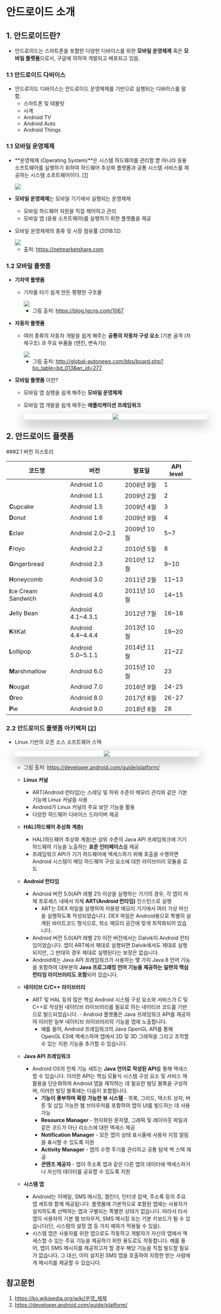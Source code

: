 <style> 
div.polaroid {
  	width: 500px;
  	box-shadow: 0 10px 30px 0 rgba(0, 0, 0, 0.2), 0 16px 30px 0 rgba(0, 0, 0, 0.19);
  	text-align: center;
	margin-bottom: 0.5cm;
}
</style>
# 안드로이드 소개


## 1. 안드로이드란?
- 안드로이드는 스마트폰을 포함한 다양한 디바이스를 위한 **모바일 운영체제** 혹은 **모바일 플랫폼**으로서, 구글에 의하여 개발되고 배포되고 있음.

### 1.1 안드로이드 다비이스
- 안드로이드 디바이스는 안드로이드 운영체제를 기반으로 실행되는 디바이스를 말함.
	- 스마트폰 및 테블릿
	- 시계
	- Android TV
	- Android Auto
	- Android Things

### 1.1 모바일 운영체제
- **운영체제 (Operating System)**은 시스템 하드웨어를 관리할 뿐 아니라 응용 소프트웨어를 실행하기 위하여 하드웨어 추상화 플랫폼과 공통 시스템 서비스를 제공하는 시스템 소프트웨어이다. [[1](https://ko.wikipedia.org/wiki/운영_체제)]

	<img src="https://upload.wikimedia.org/wikipedia/ko/thumb/a/a3/Operating_system_placement_kor.png/200px-Operating_system_placement_kor.png">

- **모바일 운영체제**는 모바일 기기에서 실행되는 운영체제
	- 모바일 하드웨어 자원을 직접 제어하고 관리
	- 모바일 앱 (응용 소프트웨어)를 실행하기 위한 플랫폼을 제공
- 모바일 운영체제의 종류 및 시장 점유률 (2018.12)

	<img src="figure/market_share.png">
	
	- 출처: https://netmarketshare.com

### 1.2 모바일 플랫폼
- **기차역 플랫폼**
	- 기차를 타기 쉽게 만든 평평한 구조물

		<img src="https://t1.daumcdn.net/cfile/tistory/2717794356FA5E6E1D">
	
		- 그림 출처: https://blog.lgcns.com/1067
	
- **자동차 플랫폼**
	- 여러 종류의 자동차 개발을  쉽게 해주는 **공통의 자동차 구성 요소** (기본 골격 (차체구조) 과 주요 부품들 (엔진, 변속기))

		<img src="http://www.global-autonews.com/upload/contents/imgfiles/557/1/32805_1.jpg">
	
		- 그림 출처: http://global-autonews.com/bbs/board.php?bo_table=bd_013&wr_id=277

- **모바일 플랫폼** 이란?
	- 모바일 앱 실행을 쉽게 해주는 **모바일 운영체제**
	- 모바일 앱 개발을 쉽게 해주는 **애플리케이션 프레임워크**

	
		<div class="polaroid">
			<img src="figure/mobile_platform.png">
		</div>
		
## 2. 안드로이드 플랫폼	
###2.1 버전 히스토리

| 코드명 | 버전 | 발표일 | API level |
|-------|----|------|-----------|
|	 	|	Android 1.0 | 2008년 9월 | 1 |
| 		| Android 1.1 | 2009년 2월 | 2 |
| **C**upcake | Android 1.5 | 2009년 4월 | 3 |
| **D**onut | Android 1.6 | 2009년 9월 | 4 |
| **E**clair | Android 2.0~2.1 |2009년 10월  | 5~7 |
| **F**royo | Android 2.2 | 2010년 5월 | 8 |
| **G**ingerbread | Android 2.3 | 2010년 12월 | 9~10 |
| **H**oneycomb | Android 3.0 | 2011년 2월 | 11~13 |
| **I**ce Cream Sandwich | Android 4.0| 2011년 10월 | 14~15 |
| **J**elly Bean | Android 4.1~4.3.1 | 2012년 7월 | 16~18 |
| **K**itKat | Android 4.4~4.4.4 | 2013년 10월 | 19~20|
| **L**ollipop | Android 5.0~5.1.1| 2014년 11월| 21~22|
| **M**arshmallow | Android 6.0| 2015년 10월|23 |
| **N**ougat | Android 7.0| 2016년 9월| 24-25|
| **O**reo | Android 8.0| 2017년 8월| 26-27|
| **P**ie | Android 9.0| 2018년 8월| 28|

### 2.2 안드로이드 플랫폼 아키텍처 [[2](https://developer.android.com/guide/platform/)]
- Linux 기반의 오픈 소스 소프트웨어 스택 
	<div class="polaroid">
		<img src="https://developer.android.com/guide/platform/images/android-stack_2x.png">	
 	</div>
 	
 	- 그림 출처: https://developer.android.com/guide/platform/

 	- **Linux 커널**
		- ART(Android 런타임)는 스레딩 및 하위 수준의 메모리 관리와 같은 기본 기능에 Linux 커널을 사용
		- Android가 Linux 커널의 주요 보안 기능을 활용
		- 다양한 하드웨어 디바이스 드라이버 제공
	- **HAL(하드웨어 추상화 계층)**
		- HAL(하드웨어 추상화 계층)은 상위 수준의 Java API 프레임워크에 기기 하드웨어 기능을 노출하는 **표준 인터페이스**를 제공
		- 프레임워크 API가 기기 하드웨어에 액세스하기 위해 호출을 수행하면 Android 시스템이 해당 하드웨어 구성 요소에 대한 라이브러리 모듈을 로드
	- **Android 런타임**
		- Android 버전 5.0(API 레벨 21) 이상을 실행하는 기기의 경우, 각 앱이 자체 프로세스 내에서 자체 **ART(Android 런타임)** 인스턴스로 실행 
			- ART는 DEX 파일을 실행하여 저용량 메모리 기기에서 여러 가상 머신을 실행하도록 작성되었습니다. DEX 파일은 Android용으로 특별히 설계된 바이트코드 형식으로, 최소 메모리 공간에 맞게 최적화되어 있습니다. 
		- Android 버전 5.0(API 레벨 21) 이전 버전에서는 Dalvik이 Android 런타임이었습니다. 앱이 ART에서 제대로 실행되면 Dalvik에서도 제대로 실행되지만, 그 반대의 경우 제대로 실행된다는 보장은 없습니다.
		- Android에는 Java API 프레임워크가 사용하는 몇 가지 Java 8 언어 기능을 포함하여 대부분의 **Java 프로그래밍 언어 기능을 제공하는 일련의 핵심 런타임 라이브러리도 포함**되어 있습니다.
	- **네이티브 C/C++ 라이브러리**
		- ART 및 HAL 등의 많은 핵심 Android 시스템 구성 요소와 서비스가 C 및 C++로 작성된 네이티브 라이브러리를 필요로 하는 네이티브 코드를 기반으로 빌드되었습니다. 		- Android 플랫폼은 Java 프레임워크 API를 제공하여 이러한 일부 네이티브 라이브러리의 기능을 앱에 노출합니다. 
			- 예를 들어, Android 프레임워크의 Java OpenGL API를 통해 OpenGL ES에 액세스하여 앱에서 2D 및 3D 그래픽을 그리고 조작할 수 있는 지원 기능을 추가할 수 있습니다.
	- **Java API 프레임워크**
		- Android OS의 전체 기능 세트는 **Java 언어로 작성된 API**를 통해 액세스할 수 있습니다. 이러한 API는 핵심 모듈식 시스템 구성 요소 및 서비스 재활용을 단순화하여 Android 앱을 제작하는 데 필요한 빌딩 블록을 구성하며, 이러한 빌딩 블록에는 다음이 포함됩니다.
			- **기능이 풍부하며 확장 가능한 뷰 시스템** - 목록, 그리드, 텍스트 상자, 버튼 및 삽입 가능한 웹 브라우저를 포함하여 앱의 UI를 빌드하는 데 사용 가능
			- **Resource Manager** - 현지화된 문자열, 그래픽 및 레이아웃 파일과 같은 코드가 아닌 리소스에 대한 액세스 제공
			- **Notification Manager** - 모든 앱이 상태 표시줄에 사용자 지정 알림을 표시할 수 있도록 지원
			- **Activity Manager** - 앱의 수명 주기를 관리하고 공통 탐색 백 스택 제공
			- **콘텐츠 제공자** - 앱이 주소록 앱과 같은 다른 앱의 데이터에 액세스하거나 자신의 데이터를 공유할 수 있도록 지원
	- **시스템 앱**
		- Android는 이메일, SMS 메시징, 캘린더, 인터넷 검색, 주소록 등의 주요 앱 세트와 함께 제공됩니다. 플랫폼에 기본적으로 포함된 앱에는 사용자가 설치하도록 선택하는 앱과 구별되는 특별한 상태가 없습니다. 따라서 타사 앱이 사용자의 기본 웹 브라우저, SMS 메시징 또는 기본 키보드가 될 수 있습니다(단, 시스템의 설정 앱 등 가지 예외가 적용될 수 있음).
		- 시스템 앱은 사용자를 위한 앱으로도 작동하고 개발자가 자신의 앱에서 액세스할 수 있는 주요 기능을 제공하기 위한 용도로도 작동합니다. 예를 들어, 앱이 SMS 메시지를 제공하고자 할 경우 해당 기능을 직접 빌드할 필요가 없습니다. 그 대신, 이미 설치된 SMS 앱을 호출하여 지정한 받는 사람에게 메시지를 제공할 수 있습니다.

## 참고문헌
1. https://ko.wikipedia.org/wiki/운영_체제
2. https://developer.android.com/guide/platform/

	